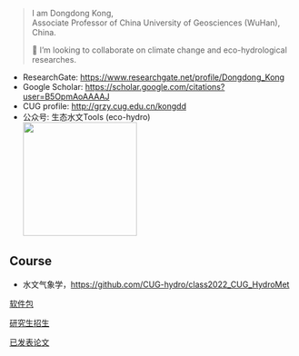 > I am Dongdong Kong,   
> Associate Professor of China University of Geosciences (WuHan), China.
> 
> 👯 I’m looking to collaborate on climate change and eco-hydrological researches.

- ResearchGate: https://www.researchgate.net/profile/Dongdong_Kong
- Google Scholar: https://scholar.google.com/citations?user=B5OpmAoAAAAJ
- CUG profile: http://grzy.cug.edu.cn/kongdd
- 公众号: 生态水文Tools (eco-hydro)  
  <img src="https://mmbiz.qpic.cn/mmbiz_png/wSb3xKNNJHYpiaKxXO0PzXgzMhwJmPeTb9WTAAjZ2LDTG1qMiatyw4unYRPG4qMId4uOqymaA2Eng4G8msuuHQNA/640?wx_fmt=png&tp=webp&wxfrom=5&wx_lazy=1&wx_co=1" width="200"/>

## Course

- 水文气象学，<https://github.com/CUG-hydro/class2022_CUG_HydroMet>

[软件包](pkgs.md)

[研究生招生](recruit.md)

[已发表论文](MyPublication.md)

